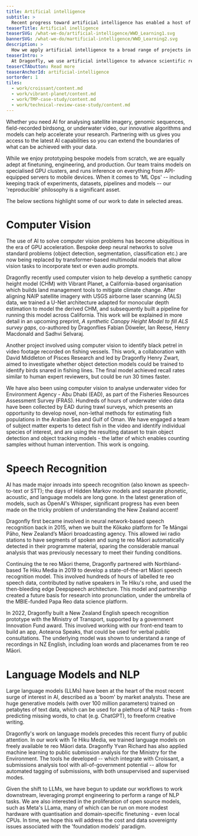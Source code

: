 ```yaml
---
title: Artificial intelligence
subtitle: >
  Recent progress toward artificial intelligence has enabled a host of new research, and augmented or improved existing approaches in several existing domains. Dragonfly has spent many years keeping abreast of the latest machine learning techniques, and applying them across a range of interesting projects.
teaserTitle: Artificial inelligence
teaserSVG: /what-we-do/artificial-intelligence/WWD_Learning1.svg
bannerSVG: /what-we-do/martificial-intelligence/WWD_Learning2.svg
description: >
  How we apply artificial intelligence to a broad range of projects in our work.
teaserIntro: >
  At Dragonfly, we use artificial intelligence to advance scientific research and discovery. With over a decade of experience leveraging AI to solve complex problems, our team of data scientists are experts in a variety of machine learning applications, from computer vision to natural language processing and speech recognition. 
teaserCTAbutton: Read more
teaserAnchorId: artificial-intelligence
sortorder: 1
tiles:
  - work/croissant/content.md
  - work/vibrant-planet/content.md
  - work/TMP-case-study/content.md
  - work/technical-review-case-study/content.md
---
```


Whether you need AI for analysing satellite imagery, genomic sequences, field-recorded birdsong, or underwater video, our innovative algorithms and models can help accelerate your research. Partnering with us gives you access to the latest AI capabilities so you can extend the boundaries of what can be achieved with your data.

While we enjoy prototyping bespoke models from scratch, we are equally adept at finetuning, engineering, and production. Our team trains models on specialised GPU clusters, and runs inference on everything from API-equipped servers to mobile devices. When it comes to 'ML Ops' -- including keeping track of experiments, datasets, pipelines and models -- our 'reproducible' philosophy is a significant asset. 

The below sections highlight some of our work to date in selected areas.

# Computer Vision

The use of AI to solve computer vision problems has become ubiquitious in the era of GPU acceleration. Bespoke deep neural networks to solve standard problems (object detection, segmentation, classification etc.) are now being replaced by transformer-based multimodal models that allow vision tasks to incorporate text or even audio prompts.

Dragonfly recently used computer vision to help develop a synthetic canopy height model (CHM) with Vibrant Planet, a California-based organisation which builds land management tools to mitigate climate change. After aligning NAIP satellite imagery with USGS airborne laser scanning (ALS) data, we trained a U-Net architecture adapted for monocular depth estimation to model the derived CHM, and subsequently built a pipeline for running this model across California. This work will be explained in more detail in an upcoming preprint, *A synthetic Canopy Height Model to fill ALS survey
gaps*, co-authored by Dragonflies Fabian Döweler, Ian Reese, Henry Macdonald and Sadhvi Selvaraj.

Another project involved using computer vision to identify black petrel in video footage recorded on fishing vessels. This work, a collaboration with David Middleton of Pisces Research and led by Dragonfly Henry Zwart, aimed to investigate whether object detection models could be trained to identify birds snared in fishing lines. The final model achieved recall rates similar to human expert reviewers, but could be run 30 times faster.

We have also been using computer vision to analyse underwater video for Environment Agency - Abu Dhabi (EAD), as part of the Fisheries Resources Assessment Survey (FRAS). Hundreds of hours of underwater video data have been collected by EAD during trawl surveys, which presents an opportunity to develop novel, non-lethal methods for estimating fish populations in the Arabian Sea and Gulf of Oman. We have engaged a team of subject matter experts to detect fish in the video and identify individual species of interest, and are using the resulting dataset to train object detection and object tracking models - the latter of which enables counting samples without human intervention. This work is ongoing.


# Speech Recognition

AI has made major inroads into speech recognition (also known as speech-to-text or STT); the days of Hidden Markov models and separate phonetic, acoustic, and language models are long gone. In the latest generation of models, such as OpenAI's Whisper, significant progress has even been made on the tricky problem of understanding the New Zealand accent!

Dragonfly first became involved in neural network-based speech recognition back in 2015, when we built the Kōkako platform for Te Māngai Pāho, New Zealand’s Māori broadcasting agency. This allowed iwi radio stations to have segments of spoken and sung te reo Māori automatically detected in their programme material, sparing the considerable manual analysis that was previously necessary to meet their funding conditions.

Continuing the te reo Māori theme, Dragonfly partnered with Northland-based Te Hiku Media in 2019 to develop a state-of-the-art Māori speech recognition model. This involved hundreds of hours of labelled te reo speech data, contributed by native speakers in Te Hiku's rohe, and used the then-bleeding edge Deepspeech architecture. This model and partnership created a future basis for research into pronunciation, under the umbrella of the MBIE-funded Papa Reo data science platform.

In 2022, Dragonfly built a New Zealand English speech recognition prototype with the Ministry of Transport, supported by a government Innovation Fund award. This involved working with our front-end team to build an app, Aotearoa Speaks, that could be used for verbal public consultations. The underlying model was shown to understand a range of recordings in NZ English, including loan words and placenames from te reo Māori.

# Language Models and NLP

Large language models (LLMs) have been at the heart of the most recent surge of interest in AI, described as a 'boom' by market analysts. These are huge generative models (with over 100 million parameters) trained on petabytes of text data, which can be used for a plethora of NLP tasks - from predicting missing words, to chat (e.g. ChatGPT), to freeform creative writing.

Dragonfly's work on language models precedes this recent flurry of public attention. In our work with Te Hiku Media, we trained language models on freely available te reo Māori data. Dragonfly Yvan Richard has also applied machine learning to public submission analysis for the Ministry for the Environment. The tools he developed -- which integrate with Croissant, a submissions analysis tool with all-of-government potential -- allow for automated tagging of submissions, with both unsupervised and supervised modes.

Given the shift to LLMs, we have begun to update our workflows to work downstream, leveraging prompt engineering to perform a range of NLP tasks. We are also interested in the proliferation of open source models, such as Meta's LLama, many of which can be run on more modest hardware with quantisation and domain-specific finetuning - even local CPUs. In time, we hope this will address the cost and data sovereignty issues associated with the 'foundation models' paradigm.